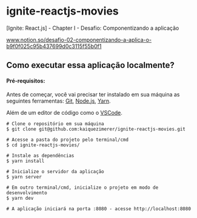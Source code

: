 # ignite-reactjs-movies
[Ignite: React.js] - Chapter I - Desafio: Componentizando a aplicação

www.notion.so/desafio-02-componentizando-a-aplica-o-b9f0f025c95b437699d0c3115f55b0f1

## Como executar essa aplicação localmente?

####  Pré-requisitos:
Antes de começar, você vai precisar ter instalado em sua máquina as seguintes ferramentas: [Git](https://git-scm.com/), [Node.js](https://nodejs.org/en/), [Yarn](https://yarnpkg.com/). 

Além de um editor de código como o [VSCode](https://code.visualstudio.com/).

    # Clone o repositório em sua máquina
    $ git clone git@github.com:kaiquezimerer/ignite-reactjs-movies.git
    
    # Acesse a pasta do projeto pelo terminal/cmd
    $ cd ignite-reactjs-movies/
    
    # Instale as dependências
    $ yarn install
    
    # Inicialize o servidor da aplicação
    $ yarn server
    
    # Em outro terminal/cmd, inicialize o projeto em modo de desenvolvimento
    $ yarn dev
    
    # A aplicação iniciará na porta :8080 - acesse http://localhost:8080
